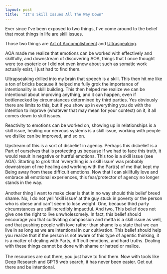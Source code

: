 ```yaml
---
layout: post
title:  "It's Skill Issues All The Way Down"
---
```


Ever since I've been exposed to two things, I've come around to the belief that most things in life are skill issues.


Those two things are <a href="https://www.artofaccomplishment.com/">Art of Accomplishment</a> and <a href="https://ultraspeaking.com">Ultraspeaking</a>.
<br>

AOA made me realize that emotions can be worked with effectively and skillfully, and downstream of discovering AOA, things that I once thought were too esoteric or I did not even know about such as somatic work actually exist, I just had to find them. 
<br>

Ultrapseaking drilled into my brain that speech is a skill. This then hit me like a ton of bricks because it helped me fully grok the importance of intentionality in skill building. This then helped me realize we can be intentional about improving anything, and it can happen, even if bottlenecked by circumstances determined by third parties. Yes obviously there are limits to this, but if you show up in everything you do with the intention to improve (whatever that may mean for your context) on it, it all comes down to skill issues.
<br>

Reactivity to emotions can be worked on, showing up in relationships is a skill issue, healing our nervous systems is a skill issue, working with people we dislike can be improved, and so on. 
<br>

Upstream of this is a sort of disbelief in agency. Perhaps this disbelief is a Part of ourselves that is protecting us because if we had to face this truth, it would result in negative or hurtful emotions. This too is a skill issue (see AOA). Starting to grok that 'everything is a skill issue' was probably downstream of me healing and working with the Part(s) of me that kept my Being away from these difficult emotions. Now that I can skillfully love and embrace all emotional experiences, this fear/protector of agency no longer stands in the way. 
<br><br>
Another thing I want to make clear is that in no way should this belief breed shame. No, I do not yell 'skill issue' at the guy stuck in poverty or the person who is obese and can't seem to lose weight. One, because third party circumstances are still incredibly impactful. And two, This belief does not give one the right to live unwholesomely. In fact, this belief should encourage you that cultivating compassion and metta is a skill issue as well, and that pushing people with love rather than shame is a state that we can live in as long as we are intentional in our cultivation. This belief should help you realize that if the person is not aware of this type of agentic thinking, it is a matter of dealing with Parts, difficult emotions, and hard truths. Dealing with these things cannot be done with shame or hatred or malice. 
<br><br>
The resources are out there, you just have to find them. Now with tools like Deep Research and GPT5 web search, it has never been easier. Get out there and be intentional. 